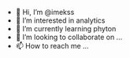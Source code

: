 - 👋 Hi, I’m @imekss
- 👀 I’m interested in analytics 
- 🌱 I’m currently learning phyton
- 💞️ I’m looking to collaborate on ...
- 📫 How to reach me ...

<!---
imekss/imekss is a ✨ special ✨ repository because its `README.md` (this file) appears on your GitHub profile.
You can click the Preview link to take a look at your changes.
--->
